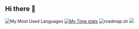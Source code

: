 ## Hi there 👋
![My Most Used Languages](https://github-readme-stats.vercel.app/api/top-langs/?username=aminokun&size_weight=0.5&count_weight=0.5)
[![My Time stats](https://github-readme-stats.vercel.app/api/wakatime?username=minosh)](https://github.com/anuraghazra/github-readme-stats)
![roadmap.sh](https://roadmap.sh/card/wide/66d23bba553501e3c33b2442?variant=light&roadmaps=typescript%2Cbackend%2Cfrontend%2Cfull-stack)
<picture>
  <source
    srcset="https://github-readme-stats.vercel.app/api?username=aminokun&show_icons=true&theme=dark"
    media="(prefers-color-scheme: dark)"
  />
  <source
    srcset="https://github-readme-stats.vercel.app/api?username=aminokun&show_icons=true"
    media="(prefers-color-scheme: light), (prefers-color-scheme: no-preference)"
  />
  <img src="https://github-readme-stats.vercel.app/api?username=aminokun&show_icons=true" />
</picture>




